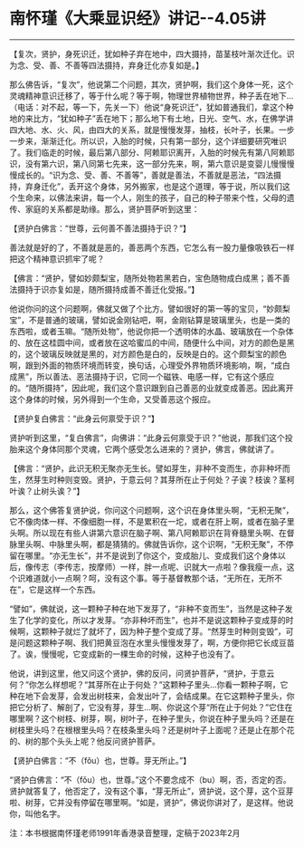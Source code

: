 # 南怀瑾《大乘显识经》讲记--4.05讲

------

【复次，贤护，身死识迁，犹如种子弃在地中，四大摄持，苗茎枝叶渐次迁化。识为念、受、善、不善等四法摄持，弃身迁化亦复如是。】

那么佛告诉，“复次”，他说第二个问题，其次，贤护啊，我们这个身体一死，这个灵魂精神意识迁移了，等于什么呢？等于啊，物理世界植物世界，种子丢在地下…（电话：对不起，等一下，先关一下）他说“身死识迁”，犹如普通我们，拿这个种地的来比方，“犹如种子”丢在地下；那么地下有土地，日光、空气、水，在佛学讲四大地、水、火、风，由四大的关系，就是慢慢发芽，抽枝，长叶子，长果。一步一步来，渐渐迁化。所以识，入胎的时候，只有第一部分，这个详细要研究唯识了。我们临走的时候，最后第八部分、阿赖耶识离开，入胎的时候先有第八阿赖耶识，没有第六识，第八同第七先来，这一部分先来，啊，第六意识是变婴儿慢慢慢慢成长的。“识为念、受、善、不善等”，善就是善法，不善就是恶法，“四法摄持，弃身迁化”，丢开这个身体，另外搬家，也是这个道理，等于说，所以我们这个生命来，以佛法来讲，每一个人，刚生的孩子，自己的种子带来个性，父母的遗传、家庭的关系都是助缘。那么，贤护菩萨听到这里：

【贤护白佛言：“世尊，云何善不善法摄持于识？”】

善法就是好的了，不善就是恶的，善恶两个东西，它怎么有一股力量像吸铁石一样把这个精神意识抓牢了呢？

【佛言：“贤护，譬如妙颇梨宝，随所处物若黑若白，宝色随物成白成黑；善不善法摄持于识亦复如是，随所摄持成善不善迁化受报。”】

他说你问的这个问题啊，佛就又做了个比方。譬如很好的第一等的宝贝，“妙颇梨宝”，不是普通的玻璃，譬如说金刚钻吧，啊，金刚钻算是玻璃里头，也是一类的东西啦，或者玉嘛。“随所处物”，他说你把一个透明体的水晶、玻璃放在一个杂体的、放在这桂圆中间，或者放在这哈蜜瓜的中间，随便什么中间，对方的颜色是黑的，这个玻璃反映就是黑的，对方颜色是白的，反映是白的。这个颇梨宝的颜色啊，跟到外面的物质环境而转变，换句话，心理受外界物质环境影响，啊，“成白成黑”，所以善法、恶法摄持于识，它同一个磁铁、电感一样，它有这个感应的。“随所摄持”，因此呢，我们这个意识跟到自己善恶的业就变成善恶。因此离开这个身体的时候，另外得到一个生命，又受善恶这个报应。

【贤护复白佛言：“此身云何禀受于识？”】

贤护听到这里，“复白佛言”，向佛讲：“此身云何禀受于识？”他说，那我们这个投胎来这个身体同那个灵魂，它两个感受怎么进来的？贤护，佛言，佛就讲了。

【佛言：“贤护，此识无积无聚亦无生长。譬如芽生，非种不变而生，亦非种坏而生，然芽生时种则变毁。贤护，于意云何？其芽所在止于何处？子诶？枝诶？茎柯叶诶？止树头诶？”】

那么，这个佛答复贤护说，你问这个问题啊，这个识在身体里头啊，“无积无聚”，它不像肉体一样、不像细胞一样，不是累积在一坨，或者在肝上啊，或者在脑子里头啊。所以现在有些人讲第六意识在脑子啊、第八阿赖耶识在背脊髓里头啊、在督脉里头啊、中脉里头啊，都是猜猜的。佛就告诉你，这个识啊，“无积无聚”，不停留在哪里。“亦无生长”，并不是说到了你这个，变成胎儿、变成我们这个身体以后，像传志（李传志，按摩师）一样，胖一点呢、识就大一点啦？像我瘦一点，这个识难道就小一点啊？呵，没有这个事。等于基督教那个话，“无所在，无所不在”，它是这样一个东西。

“譬如”，佛就说，这一颗种子种在地下发芽了，“非种不变而生”，当然是这种子发生了化学的变化，所以才发芽。“亦非种坏而生”，也并不是说这颗种子变成芽的时候啊，这颗种子就烂了就坏了，因为种子整个变成了芽。“然芽生时种则变毁”，可是问题这颗种子啊、我们把黄豆泡在水里头慢慢发芽了，啊，方便你把它长成豆苗了。诶，慢慢呢，它变成新的一棵生命的时候，这种子也没有了。

他说，讲到这里，他又问这个贤护，佛的反问，问贤护菩萨，“贤护，于意云何？”你怎么样想呢？“其芽所在止于何处？”这颗种子里头…你看一颗种子啊，它种在地下会发芽，会发出树枝来，会发出叶了，会结成果。在它这颗种子里头，你把它分析了、解剖了，它没有芽，芽生…啊、你说这个芽“所在止于何处？”它住在哪里啊？这个树枝、树芽，啊，树叶子，在种子里头，你说在种子里头吗？还是在树枝里头吗？在根根里头吗？在枝条里头吗？还是树叶子上面呢？还是止在那个花的、树的那个头头上呢？他反问贤护菩萨。

【贤护白佛言：“不（fǒu）也，世尊。芽无所止。”】

“贤护白佛言：“不（fǒu）也，世尊。”这个不要念成不（bu）啊，否，否定的否。贤护就答复了，他否定了，没有这个事，“芽无所止”，贤护说，这个芽，这个豆芽啦、树芽，它并没有停留在哪里啊。“如是，贤护”，佛说你讲对了，是这样。他说你，叫他名字。

注：本书根据南怀瑾老师1991年香港录音整理，定稿于2023年2月

